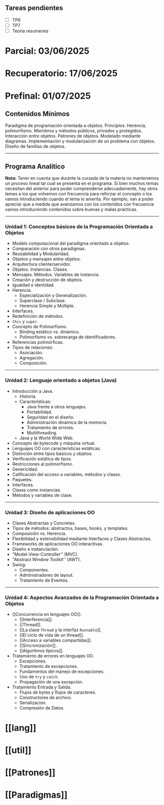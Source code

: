## **Tareas pendientes**
- [ ] TP6
- [ ] TP7
- [ ] Teoria resumenes

# **Parcial:** 03/06/2025

# **Recuperatorio:**  17/06/2025

# **Prefinal:** 01/07/2025

## Contenidos Mínimos

Paradigma de programación orientada a objetos. Principios: Herencia, polimorfismo. Miembros y métodos públicos, privados y protegidos. Interacción entre objetos. Patrones de objetos. Modelado mediante diagramas. Implementación y modularización de un problema con objetos. Diseño de familias de objetos.

---

## Programa Analítico

**Nota:** Tener en cuenta que durante la cursada de la materia no mantenemos un proceso lineal tal cual se presenta en el programa. Si bien muchos temas necesitan del anterior para poder comprenderse adecuadamente, hay otros temas a los que volvemos con frecuencia para reforzar el concepto o los vamos introduciendo cuando el tema lo amerita. Por ejemplo, van a poder apreciar que a medida que avanzamos con los contenidos con frecuencia vamos introduciendo contenidos sobre buenas y malas prácticas.

---

### Unidad 1: Conceptos básicos de la Programación Orientada a Objetos

*   Modelo computacional del paradigma orientado a objetos.
*   Comparación con otros paradigmas.
*   Reusabilidad y Modularidad.
*   Objetos y mensajes entre objetos.
*   Arquitectura cliente/servidor.
*   Objetos. Instancias. Clases.
*   Mensajes. Métodos. Variables de instancia.
*   Creación y destrucción de objetos.
*   Igualdad e identidad.
*   Herencia.
    *   Especialización y Generalización.
    *   Superclase / Subclase.
    *   Herencia Simple y Múltiple.
*   Interfaces.
*   Redefinición de métodos.
*   `this` y `super`.
*   Concepto de Polimorfismo.
    *   Binding estático vs. dinámico.
    *   Polimorfismo vs. sobrecarga de identificadores.
*   Referencias polimórficas.
*   Tipos de relaciones:
    *   Asociación.
    *   Agregación.
    *   Composición.

---

### Unidad 2: Lenguaje orientado a objetos (Java)

*   Introducción a Java.
    *   Historia.
    *   Características:
        *   Java frente a otros lenguajes.
        *   Portabilidad.
        *   Seguridad en el diseño.
        *   Administración dinámica de la memoria.
        *   Tratamiento de errores.
        *   Multithreading.
    *   Java y la World Wide Web.
*   Concepto de bytecode y máquina virtual.
*   Lenguajes OO con características estáticas.
*   Distinción entre tipos básicos y objetos.
*   Verificación estática de tipos.
*   Restricciones al polimorfismo.
*   Genericidad.
*   Calificación del acceso a variables, métodos y clases.
*   Paquetes.
*   Interfaces.
*   Clases como instancias.
*   Métodos y variables de clase.

---

### Unidad 3: Diseño de aplicaciones OO

*   Clases Abstractas y Concretas.
*   Tipos de métodos: abstractos, bases, hooks, y templates.
*   Composición vs. Herencia.
*   Flexibilidad y extensibilidad mediante Interfaces y Clases Abstractas.
*   Frameworks de aplicaciones OO interactivas.
*   Diseño e instanciación.
*   "Model-View-Controller'' (MVC).
*   "Abstract Window Toolkit'' (AWT).
*   Swing:
    *   Componentes.
    *   Administradores de layout.
    *   Tratamiento de Eventos.

---

### Unidad 4: Aspectos Avanzados de la Programación Orientada a Objetos

*   [[Concurrencia en lenguajes OO]].
    *   [[Interferencia]].
    *   [[Thread]].
    *   [[La clase `Thread` y la interfaz `Runnable`]].
    *   [[El ciclo de vida de un thread]].
    *   [[Acceso a variables compartidas]].
    *   [[Sincronización]].
    *   [[Algoritmos típicos]].
*   Tratamiento de errores en lenguajes OO.
    *   Excepciones.
    *   Tratamiento de excepciones.
    *   Fundamentos del manejo de excepciones.
    *   Uso de `try` y `catch`.
    *   Propagación de una excepción.
*   Tratamiento Entrada y Salida.
    *   Flujos de bytes y flujos de caracteres.
    *   Constructores de archivo.
    *   Serialización.
    *   Compresión de Datos.


# [[lang]]
# [[util]]
# [[Patrones]]

# [[Paradigmas]]

